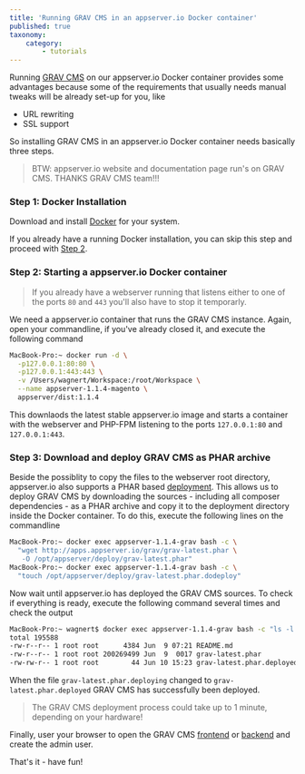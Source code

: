 ```yaml
---
title: 'Running GRAV CMS in an appserver.io Docker container'
published: true
taxonomy:
    category:
        - tutorials
---
```


Running [GRAV CMS](https://getgrav.org/) on our appserver.io Docker container provides some 
advantages because some of the requirements that usually needs manual tweaks will be already 
set-up for you, like

* URL rewriting
* SSL support

So installing GRAV CMS in an appserver.io Docker container needs basically three steps.

> BTW: appserver.io website and documentation page run's on GRAV CMS. THANKS GRAV CMS team!!!

### Step 1: Docker Installation

Download and install [Docker](https://www.docker.com/community-edition) for your system.

If you already have a running Docker installation, you can skip this step and proceed with 
[Step 2](#step-2-starting-a-appserver-io-docker-container).

### Step 2: Starting a appserver.io Docker container

> If you already have a webserver running that listens either to one of the ports `80` and `443` 
> you'll also have to stop it temporarly.

We need a appserver.io container that runs the GRAV CMS instance. Again, open your commandline, if you've already closed it, and execute the following command

```sh
MacBook-Pro:~ docker run -d \
  -p127.0.0.1:80:80 \
  -p127.0.0.1:443:443 \
  -v /Users/wagnert/Workspace:/root/Workspace \
  --name appserver-1.1.4-magento \
  appserver/dist:1.1.4
```

This downlaods the latest stable appserver.io image and starts a container with the webserver and
PHP-FPM listening to the ports `127.0.0.1:80` and `127.0.0.1:443`.

### Step 3: Download and deploy GRAV CMS as PHAR archive

Beside the possiblity to copy the files to the webserver root directory, appserver.io also supports
a PHAR based [deployment](../../documentation/deployment). This
allows us to deploy GRAV CMS by downloading the sources - including all composer dependencies - as 
a PHAR archive and copy it to the deployment directory inside the Docker container. To do this,
execute the following lines on the commandline

```sh
MacBook-Pro:~ docker exec appserver-1.1.4-grav bash -c \
  "wget http://apps.appserver.io/grav/grav-latest.phar \
   -O /opt/appserver/deploy/grav-latest.phar"
MacBook-Pro:~ docker exec appserver-1.1.4-grav bash -c \
  "touch /opt/appserver/deploy/grav-latest.phar.dodeploy"
```

Now wait until appserver.io has deployed the GRAV CMS sources. To check if everything is ready, 
execute the following command several times and check the output

```sh
MacBook-Pro:~ wagnert$ docker exec appserver-1.1.4-grav bash -c "ls -l /opt/appserver/deploy"
total 195588
-rw-r--r-- 1 root root      4384 Jun  9 07:21 README.md
-rw-r--r-- 1 root root 200269499 Jun  9  0017 grav-latest.phar
-rw-rw-r-- 1 root root        44 Jun 10 15:23 grav-latest.phar.deployed
```
When the file `grav-latest.phar.deploying` changed to `grav-latest.phar.deployed` GRAV CMS 
has successfully been deployed. 

> The GRAV CMS deployment process could take up to 1 minute, depending on your hardware!

Finally, user your browser to open the GRAV CMS [frontend](http://127.0.0.1/grav-latest/) or 
[backend](http://127.0.0.1/grav-latest/admin/) and create the admin user.

That's it - have fun!